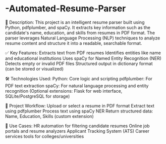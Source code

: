 # -Automated-Resume-Parser
🔹 Description:
This project is an intelligent resume parser built using Python, pdfplumber, and spaCy. It extracts key information such as the candidate's name, education, and skills from resumes in PDF format. The parser leverages Natural Language Processing (NLP) techniques to analyze resume content and structure it into a readable, searchable format.

✅ Key Features:
Extracts text from PDF resumes
Identifies entities like name and educational institutions
Uses spaCy for Named Entity Recognition (NER)
Detects empty or invalid PDF files
Structured output in dictionary format (can be stored or visualized)

🛠 Technologies Used:
Python: Core logic and scripting
pdfplumber: For PDF text extraction
spaCy: For natural language processing and entity recognition
(Optional extensions: Flask for web interface, SQLite/PostgreSQL for storage)

📂 Project Workflow:
Upload or select a resume in PDF format
Extract text using pdfplumber
Process text using spaCy NER
Return structured data: Name, Education, Skills (custom extension)

📌 Use Cases:
HR automation for filtering candidate resumes
Online job portals and resume analyzers
Applicant Tracking System (ATS)
Career services tools for colleges/universities

